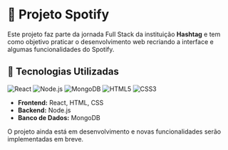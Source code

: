 # 🎵 Projeto Spotify  

Este projeto faz parte da jornada Full Stack da instituição **Hashtag** e tem como objetivo praticar o desenvolvimento web recriando a interface e algumas funcionalidades do Spotify.  

## 🚀 Tecnologias Utilizadas  

![React](https://img.shields.io/badge/React-61DAFB?style=flat-square&logo=react&logoColor=black)
![Node.js](https://img.shields.io/badge/Node.js-339933?style=flat-square&logo=node.js&logoColor=white)
![MongoDB](https://img.shields.io/badge/MongoDB-47A248?style=flat-square&logo=mongodb&logoColor=white)
![HTML5](https://img.shields.io/badge/HTML5-E34F26?style=flat-square&logo=html5&logoColor=white)
![CSS3](https://img.shields.io/badge/CSS3-1572B6?style=flat-square&logo=css3&logoColor=white)

- **Frontend:** React, HTML, CSS  
- **Backend:** Node.js  
- **Banco de Dados:** MongoDB  

O projeto ainda está em desenvolvimento e novas funcionalidades serão implementadas em breve.  
